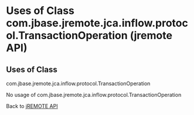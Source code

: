 # Uses of Class com.jbase.jremote.jca.inflow.protocol.TransactionOperation (jremote API)

<PageHeader />

## Uses of Class
com.jbase.jremote.jca.inflow.protocol.TransactionOperation

No usage of com.jbase.jremote.jca.inflow.protocol.TransactionOperation

Back to [jREMOTE API](com_jbase_jremote_package-summary)

  
<PageFooter />
